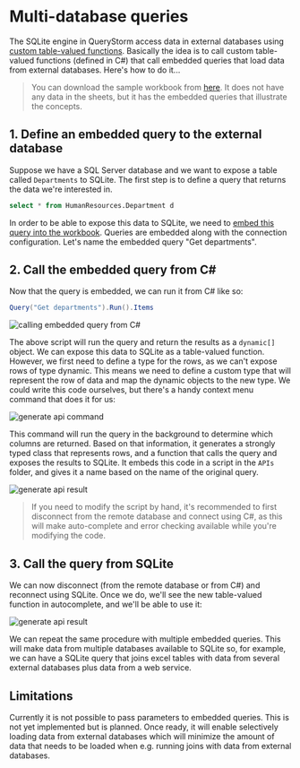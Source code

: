 # Multi-database queries

The SQLite engine in QueryStorm access data in external databases using [custom table-valued functions](../sql/custom_tabular). Basically the idea is to call custom table-valued functions (defined in C#) that call embedded queries that load data from external databases. Here's how to do it...

> You can download the sample workbook from [here](https://www.querystorm.com/downloads/demos/remote_db_query.xlsx). It does not have any data in the sheets, but it has the embedded queries that illustrate the concepts.

## 1. Define an embedded query to the external database

Suppose we have a SQL Server database and we want to expose a table called `Departments` to SQLite. The first step is to define a query that returns the data we're interested in. 

```sql
select * from HumanResources.Department d
``` 

In order to be able to expose this data to SQLite, we need to [embed this query into the workbook](../automation/embedded_queries.md). Queries are embedded along with the connection configuration. Let's name the embedded query "Get departments".

## 2. Call the embedded query from C# #

Now that the query is embedded, we can run it from C# like so:

```csharp
Query("Get departments").Run().Items
```

![calling embedded query from C#](https://www.querystorm.com/downloads/images/cs_emb_query.png)

The above script will run the query and return the results as a `dynamic[]` object. We can expose this data to SQLite as a table-valued function. However, we first need to define a type for the rows, as we can't expose rows of type dynamic. This means we need to define a custom type that will represent the row of data and map the dynamic objects to the new type. We could write this code ourselves, but there's a handy context menu command that does it for us:

![generate api command](https://www.querystorm.com/downloads/images/generate_api_command.png)

This command will run the query in the background to determine which columns are returned. Based on that information, it generates a strongly typed class that represents rows, and a function that calls the query and exposes the results to SQLite. It embeds this code in a script in the `APIs` folder, and gives it a name based on the name of the original query. 

![generate api result](https://www.querystorm.com/downloads/images/generate_api_result.png)

> If you need to modify the script by hand, it's recommended to first disconnect from the remote database and connect using C#, as this will make auto-complete and error checking available while you're modifying the code.

## 3. Call the query from SQLite

We can now disconnect (from the remote database or from C#) and reconnect using SQLite. Once we do, we'll see the new table-valued function in autocomplete, and we'll be able to use it:

![generate api result](https://www.querystorm.com/downloads/images/remote_db_tvf.png) 

We can repeat the same procedure with multiple embedded queries. This will make data from multiple databases available to SQLite so, for example, we can have a SQLite query that joins excel tables with data from several external databases plus data from a web service.

## Limitations
Currently it is not possible to pass parameters to embedded queries. This is not yet implemented but is planned. Once ready, it will enable selectively loading data from external databases which will minimize the amount of data that needs to be loaded when e.g. running joins with data from external databases.  